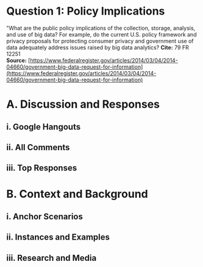 # Question 1: Policy Implications

"What are the public policy implications of the collection, storage, analysis, and use of big data? For example, do the current U.S. policy framework and privacy proposals for protecting consumer privacy and government use of data adequately address issues raised by big data analytics? 
**Cite:** 79 FR 12251  
**Source:** [https://www.federalregister.gov/articles/2014/03/04/2014-04660/government-big-data-request-for-information](https://www.federalregister.gov/articles/2014/03/04/2014-04660/government-big-data-request-for-information)

# A. Discussion and Responses

## i. Google Hangouts

## ii. All Comments

## iii. Top Responses

# B.  Context and Background

## i. Anchor Scenarios

## ii. Instances and Examples

## iii. Research and Media

